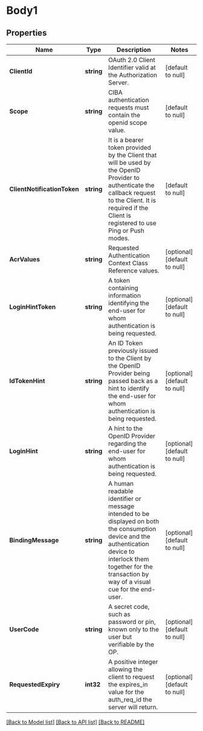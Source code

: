 # Body1

## Properties
Name | Type | Description | Notes
------------ | ------------- | ------------- | -------------
**ClientId** | **string** | OAuth 2.0 Client Identifier valid at the Authorization Server. | [default to null]
**Scope** | **string** | CIBA authentication requests must contain the openid scope value. | [default to null]
**ClientNotificationToken** | **string** | It is a bearer token provided by the Client that will be used by the OpenID Provider to authenticate the callback request to the Client. It is required if the Client is registered to use Ping or Push modes. | [default to null]
**AcrValues** | **string** | Requested Authentication Context Class Reference values. | [optional] [default to null]
**LoginHintToken** | **string** | A token containing information identifying the end-user for whom authentication is being requested. | [optional] [default to null]
**IdTokenHint** | **string** | An ID Token previously issued to the Client by the OpenID Provider being passed back as a hint to identify the end-user for whom authentication is being requested. | [optional] [default to null]
**LoginHint** | **string** | A hint to the OpenID Provider regarding the end-user for whom authentication is being requested. | [optional] [default to null]
**BindingMessage** | **string** | A human readable identifier or message intended to be displayed on both the consumption device and the authentication device to interlock them together for the transaction by way of a visual cue for the end-user. | [optional] [default to null]
**UserCode** | **string** | A secret code, such as password or pin, known only to the user but verifiable by the OP. | [optional] [default to null]
**RequestedExpiry** | **int32** | A positive integer allowing the client to request the expires_in value for the auth_req_id the server will return. | [optional] [default to null]

[[Back to Model list]](../README.md#documentation-for-models) [[Back to API list]](../README.md#documentation-for-api-endpoints) [[Back to README]](../README.md)

